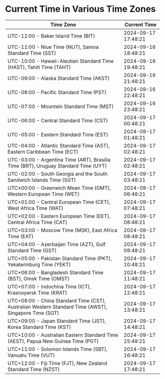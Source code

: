 # Current Time in Various Time Zones

| Time Zone | Current Time |
|-----------|--------------|
| UTC-12:00 - Baker Island Time (BIT) | 2024-09-17 17:48:21 |
| UTC-11:00 - Niue Time (NUT), Samoa Standard Time (SST) | 2024-09-16 18:48:21 |
| UTC-10:00 - Hawaii-Aleutian Standard Time (HAST), Tahiti Time (TAHT) | 2024-09-16 19:48:21 |
| UTC-09:00 - Alaska Standard Time (AKST) | 2024-09-16 21:48:21 |
| UTC-08:00 - Pacific Standard Time (PST) | 2024-09-16 22:48:21 |
| UTC-07:00 - Mountain Standard Time (MST) | 2024-09-16 23:48:21 |
| UTC-06:00 - Central Standard Time (CST) | 2024-09-17 00:48:21 |
| UTC-05:00 - Eastern Standard Time (EST) | 2024-09-17 01:48:21 |
| UTC-04:00 - Atlantic Standard Time (AST), Eastern Caribbean Time (ECT) | 2024-09-17 02:48:21 |
| UTC-03:00 - Argentina Time (ART), Brasília Time (BRT), Uruguay Standard Time (UYT) | 2024-09-17 02:48:21 |
| UTC-02:00 - South Georgia and the South Sandwich Islands Time (SGT) | 2024-09-17 03:48:21 |
| UTC±00:00 - Greenwich Mean Time (GMT), Western European Time (WET) | 2024-09-17 06:48:21 |
| UTC+01:00 - Central European Time (CET), West Africa Time (WAT) | 2024-09-17 07:48:21 |
| UTC+02:00 - Eastern European Time (EET), Central Africa Time (CAT) | 2024-09-17 08:48:21 |
| UTC+03:00 - Moscow Time (MSK), East Africa Time (EAT) | 2024-09-17 08:48:21 |
| UTC+04:00 - Azerbaijan Time (AZT), Gulf Standard Time (GST) | 2024-09-17 09:48:21 |
| UTC+05:00 - Pakistan Standard Time (PKT), Yekaterinburg Time (YEKT) | 2024-09-17 10:48:21 |
| UTC+06:00 - Bangladesh Standard Time (BST), Omsk Time (OMST) | 2024-09-17 11:48:21 |
| UTC+07:00 - Indochina Time (ICT), Krasnoyarsk Time (KRAT) | 2024-09-17 12:48:21 |
| UTC+08:00 - China Standard Time (CST), Australian Western Standard Time (AWST), Singapore Time (SGT) | 2024-09-17 13:48:21 |
| UTC+09:00 - Japan Standard Time (JST), Korea Standard Time (KST) | 2024-09-17 14:48:21 |
| UTC+10:00 - Australian Eastern Standard Time (AEST), Papua New Guinea Time (PGT) | 2024-09-17 15:48:21 |
| UTC+11:00 - Solomon Islands Time (SBT), Vanuatu Time (VUT) | 2024-09-17 16:48:21 |
| UTC+12:00 - Fiji Time (FJT), New Zealand Standard Time (NZST) | 2024-09-17 17:48:21 |
